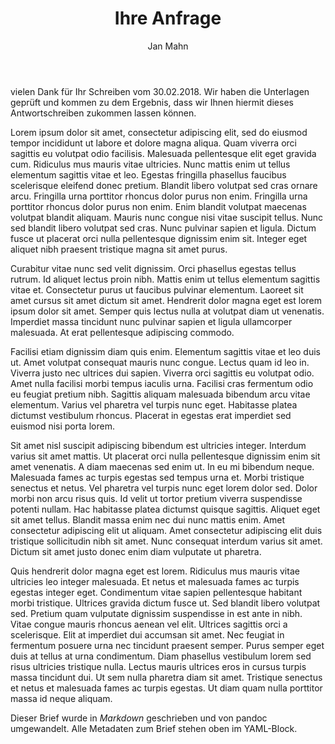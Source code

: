 ﻿---
#ABSENDER
author: Jan Mahn
street: Karl-Wiechert-Allee
number: 10
company: c't Redaktion 
plz: 30625
ort: Hannover 
tel: 0511 
fax: 0511
mail: jam@ct.de
web: ct.de | github.com/jamct

#EMPFÄNGER
to_name: Ernst Empfänger 
to_street: Wegweisender Weg 10
to_plz: 76543
to_city: Stadtstadt
to_anrede: Sehr geehrter Herr Empfänger,

#BRIEF
title: Ihre Anfrage
greetings: Mit freundlichem Gruß

#LAYOUT
justify: true

...

vielen Dank für Ihr Schreiben vom 30.02.2018. Wir haben die Unterlagen geprüft und kommen zu dem Ergebnis, dass wir Ihnen hiermit dieses Antwortschreiben zukommen lassen können.

Lorem ipsum dolor sit amet, consectetur adipiscing elit, sed do eiusmod tempor incididunt ut labore et dolore magna aliqua. Quam viverra orci sagittis eu volutpat odio facilisis. Malesuada pellentesque elit eget gravida cum. Ridiculus mus mauris vitae ultricies. Nunc mattis enim ut tellus elementum sagittis vitae et leo. Egestas fringilla phasellus faucibus scelerisque eleifend donec pretium. Blandit libero volutpat sed cras ornare arcu. Fringilla urna porttitor rhoncus dolor purus non enim. Fringilla urna porttitor rhoncus dolor purus non enim. Enim blandit volutpat maecenas volutpat blandit aliquam. Mauris nunc congue nisi vitae suscipit tellus. Nunc sed blandit libero volutpat sed cras. Nunc pulvinar sapien et ligula. Dictum fusce ut placerat orci nulla pellentesque dignissim enim sit. Integer eget aliquet nibh praesent tristique magna sit amet purus.

Curabitur vitae nunc sed velit dignissim. Orci phasellus egestas tellus rutrum. Id aliquet lectus proin nibh. Mattis enim ut tellus elementum sagittis vitae et. Consectetur purus ut faucibus pulvinar elementum. Laoreet sit amet cursus sit amet dictum sit amet. Hendrerit dolor magna eget est lorem ipsum dolor sit amet. Semper quis lectus nulla at volutpat diam ut venenatis. Imperdiet massa tincidunt nunc pulvinar sapien et ligula ullamcorper malesuada. At erat pellentesque adipiscing commodo.

Facilisi etiam dignissim diam quis enim. Elementum sagittis vitae et leo duis ut. Amet volutpat consequat mauris nunc congue. Lectus quam id leo in. Viverra justo nec ultrices dui sapien. Viverra orci sagittis eu volutpat odio. Amet nulla facilisi morbi tempus iaculis urna. Facilisi cras fermentum odio eu feugiat pretium nibh. Sagittis aliquam malesuada bibendum arcu vitae elementum. Varius vel pharetra vel turpis nunc eget. Habitasse platea dictumst vestibulum rhoncus. Placerat in egestas erat imperdiet sed euismod nisi porta lorem.

Sit amet nisl suscipit adipiscing bibendum est ultricies integer. Interdum varius sit amet mattis. Ut placerat orci nulla pellentesque dignissim enim sit amet venenatis. A diam maecenas sed enim ut. In eu mi bibendum neque. Malesuada fames ac turpis egestas sed tempus urna et. Morbi tristique senectus et netus. Vel pharetra vel turpis nunc eget lorem dolor sed. Dolor morbi non arcu risus quis. Id velit ut tortor pretium viverra suspendisse potenti nullam. Hac habitasse platea dictumst quisque sagittis. Aliquet eget sit amet tellus. Blandit massa enim nec dui nunc mattis enim. Amet consectetur adipiscing elit ut aliquam. Amet consectetur adipiscing elit duis tristique sollicitudin nibh sit amet. Nunc consequat interdum varius sit amet. Dictum sit amet justo donec enim diam vulputate ut pharetra.

Quis hendrerit dolor magna eget est lorem. Ridiculus mus mauris vitae ultricies leo integer malesuada. Et netus et malesuada fames ac turpis egestas integer eget. Condimentum vitae sapien pellentesque habitant morbi tristique. Ultrices gravida dictum fusce ut. Sed blandit libero volutpat sed. Pretium quam vulputate dignissim suspendisse in est ante in nibh. Vitae congue mauris rhoncus aenean vel elit. Ultrices sagittis orci a scelerisque. Elit at imperdiet dui accumsan sit amet. Nec feugiat in fermentum posuere urna nec tincidunt praesent semper. Purus semper eget duis at tellus at urna condimentum. Diam phasellus vestibulum lorem sed risus ultricies tristique nulla. Lectus mauris ultrices eros in cursus turpis massa tincidunt dui. Ut sem nulla pharetra diam sit amet. Tristique senectus et netus et malesuada fames ac turpis egestas. Ut diam quam nulla porttitor massa id neque aliquam.

Dieser Brief wurde in *Markdown* geschrieben und von pandoc umgewandelt. Alle Metadaten zum Brief stehen oben im YAML-Block.
